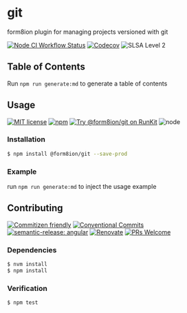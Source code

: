 # git

form8ion plugin for managing projects versioned with git

<!--status-badges start -->

[![Node CI Workflow Status][github-actions-ci-badge]][github-actions-ci-link]
[![Codecov][coverage-badge]][coverage-link]
![SLSA Level 2][slsa-badge]

<!--status-badges end -->

## Table of Contents

Run `npm run generate:md` to generate a table of contents

## Usage

<!--consumer-badges start -->

[![MIT license][license-badge]][license-link]
[![npm][npm-badge]][npm-link]
[![Try @form8ion/git on RunKit][runkit-badge]][runkit-link]
![node][node-badge]

<!--consumer-badges end -->

### Installation

```sh
$ npm install @form8ion/git --save-prod
```

### Example

run `npm run generate:md` to inject the usage example

## Contributing

<!--contribution-badges start -->

[![Commitizen friendly][commitizen-badge]][commitizen-link]
[![Conventional Commits][commit-convention-badge]][commit-convention-link]
[![semantic-release: angular][semantic-release-badge]][semantic-release-link]
[![Renovate][renovate-badge]][renovate-link]
[![PRs Welcome][PRs-badge]][PRs-link]

<!--contribution-badges end -->

### Dependencies

```sh
$ nvm install
$ npm install
```

### Verification

```sh
$ npm test
```

[commitizen-link]: http://commitizen.github.io/cz-cli/

[commitizen-badge]: https://img.shields.io/badge/commitizen-friendly-brightgreen.svg

[commit-convention-link]: https://conventionalcommits.org

[commit-convention-badge]: https://img.shields.io/badge/Conventional%20Commits-1.0.0-yellow.svg

[semantic-release-link]: https://github.com/semantic-release/semantic-release

[semantic-release-badge]: https://img.shields.io/badge/semantic--release-angular-e10079?logo=semantic-release

[renovate-link]: https://renovatebot.com

[renovate-badge]: https://img.shields.io/badge/renovate-enabled-brightgreen.svg?logo=renovatebot

[PRs-link]: https://makeapullrequest.com

[PRs-badge]: https://img.shields.io/badge/PRs-welcome-brightgreen.svg

[github-actions-ci-link]: https://github.com/form8ion/git/actions?query=workflow%3A%22Node.js+CI%22+branch%3Amaster

[github-actions-ci-badge]: https://img.shields.io/github/actions/workflow/status/form8ion/git/node-ci.yml.svg?branch=master&logo=github

[coverage-link]: https://codecov.io/github/form8ion/git

[coverage-badge]: https://img.shields.io/codecov/c/github/form8ion/git?logo=codecov

[slsa-badge]: https://slsa.dev/images/gh-badge-level2.svg

[license-link]: LICENSE

[license-badge]: https://img.shields.io/github/license/form8ion/git.svg

[npm-link]: https://www.npmjs.com/package/@form8ion/git

[npm-badge]: https://img.shields.io/npm/v/@form8ion/git?logo=npm

[runkit-link]: https://npm.runkit.com/@form8ion/git

[runkit-badge]: https://badge.runkitcdn.com/@form8ion/git.svg

[node-badge]: https://img.shields.io/node/v/@form8ion/git?logo=node.js
